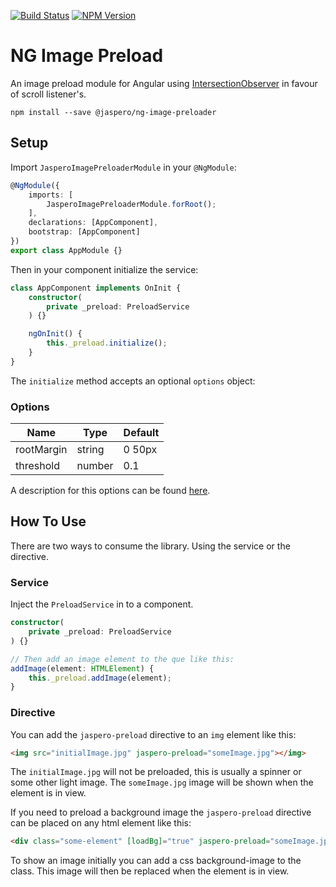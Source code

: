 [![Build Status](https://travis-ci.org/Jaspero/ng-image-preloader.svg?branch=master)](https://travis-ci.org/jaspero/ng-image-preloader)
[![NPM Version](https://img.shields.io/npm/v/@jaspero/ng-image-preloader.svg)](https://www.npmjs.com/package/@jaspero/ng-image-preloader)

# NG Image Preload
An image preload module for Angular using [IntersectionObserver](https://developer.mozilla.org/en-US/docs/Web/API/Intersection_Observer_API) in favour of scroll listener's.

```
npm install --save @jaspero/ng-image-preloader
```

## Setup
Import `JasperoImagePreloaderModule` in your `@NgModule`:

```ts
@NgModule({
    imports: [
        JasperoImagePreloaderModule.forRoot();
    ],
    declarations: [AppComponent],
    bootstrap: [AppComponent]
})
export class AppModule {}
```

Then in your component initialize the service:

```ts
class AppComponent implements OnInit {
    constructor(
        private _preload: PreloadService
    ) {}

    ngOnInit() {
        this._preload.initialize();
    }
}
```

The `initialize` method accepts an optional `options` object:

### Options
|Name|Type|Default|
|---|---|---|
|rootMargin|string|0 50px|
|threshold|number|0.1|

A description for this options can be found [here](https://developer.mozilla.org/en-US/docs/Web/API/Intersection_Observer_API).

## How To Use
There are two ways to consume the library. Using the service or the directive.

### Service
Inject the `PreloadService` in to a component.


```ts
constructor(
    private _preload: PreloadService
) {}

// Then add an image element to the que like this:
addImage(element: HTMLElement) {
    this._preload.addImage(element);
}
```

### Directive
You can add the `jaspero-preload` directive to an `img` element like this:

```html
<img src="initialImage.jpg" jaspero-preload="someImage.jpg"></img>
```

The `initialImage.jpg` will not be preloaded, this is usually a spinner or some other light image.
The `someImage.jpg` image will be shown when the element is in view.

If you need to preload a background image the `jaspero-preload` directive can be placed on any html element like this:

```html
<div class="some-element" [loadBg]="true" jaspero-preload="someImage.jpg"></div>
```

To show an image initially you can add a css background-image to the class. This image will then be replaced when the element is in view.
